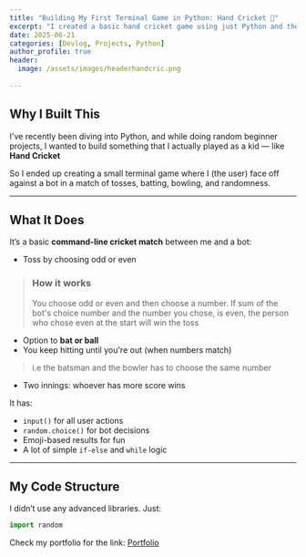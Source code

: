 ```yaml
---
title: "Building My First Terminal Game in Python: Hand Cricket 🏏"
excerpt: "I created a basic hand cricket game using just Python and the terminal. Here's how I built it, what I learned, and what I plan to improve."
date: 2025-06-21
categories: [Devlog, Projects, Python]
author_profile: true
header:
  image: /assets/images/headerhandcric.png
  
---
```


## Why I Built This

I've recently been diving into Python, and while doing random beginner projects, I wanted to build something that I actually played as a kid — like **Hand Cricket**

So I ended up creating a small terminal game where I (the user) face off against a bot in a match of tosses, batting, bowling, and randomness.

---

## What It Does

It’s a basic **command-line cricket match** between me and a bot:

- Toss by choosing odd or even
> ### How it works
> You choose odd or even and then choose a number. If sum of the bot's choice number and the number you chose, is even, the person who chose even at the start will win the toss
- Option to **bat or ball**
- You keep hitting until you're out (when numbers match)
> i.e the batsman and the bowler has to choose the same number
- Two innings: whoever has more score wins

It has:
- `input()` for all user actions
- `random.choice()` for bot decisions
- Emoji-based results for fun
- A lot of simple `if-else` and `while` logic

---

## My Code Structure

I didn’t use any advanced libraries. Just:

```python
import random
```

Check my portfolio for the link: [Portfolio](/portfolio/)